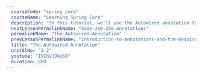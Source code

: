 ```yaml
---
  courseCode: "spring_core"
  courseName: "Learning Spring Core"
  description: "In this tutorial, we'll use the Autowired annotation to wire up dependencies. We'll learn how to add dependencies by type and name. We'll also use Qualifiers to narrow down dependency contenders."
  nextLessonPermalinkName: "Some-JSR-250-Annotations"
  permalinkName: "The-Autowired-Annotation"
  prevLessonPermalinkName: "Introduction-to-Annotations-and-the-Required-Annotation"
  title: "The Autowired Annotation"
  unitSlNo: "3.2"
  youtube: "IVIhVJJGo68"
  duration: 860
---
```

